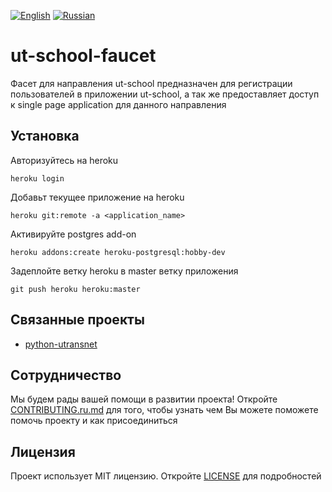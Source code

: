 [![English](https://thumb.ibb.co/jDrVkd/gb.png)](README.md) [![Russian](https://thumb.ibb.co/cjYMrJ/ru.png)](README.ru.md)    

# ut-school-faucet
Фасет для направления ut-school предназначен для регистрации пользователей в приложении ut-school, а так же предоставляет доступ к single page application для данного направления

## Установка
Авторизуйтесь на heroku
```
heroku login
```

Добавьт текущее приложение на heroku
```
heroku git:remote -a <application_name>
```

Активируйте postgres add-on
```
heroku addons:create heroku-postgresql:hobby-dev
```

Задеплойте ветку heroku в master ветку приложения
```
git push heroku heroku:master
```

## Связанные проекты
- [python-utransnet](https://github.com/u-transnet/python-utransnet)

## Сотрудничество
Мы будем рады вашей помощи в развитии проекта! Откройте [CONTRIBUTING.ru.md](CONTRIBUTING.ru.md) для того, чтобы узнать чем Вы можете поможете помочь проекту и как присоединиться

## Лицензия
Проект использует MIT лицензию. Откройте [LICENSE](LICENSE) для подробностей
